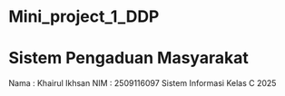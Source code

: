 # Mini_project_1_DDP
# Sistem Pengaduan Masyarakat
Nama : Khairul Ikhsan
NIM  : 2509116097
Sistem Informasi Kelas C 2025

